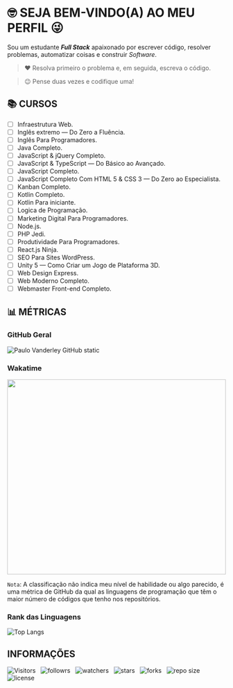 <!-- TÍTULO PRINCIPAL -->

# :nerd_face: **SEJA BEM-VINDO(A) AO MEU PERFIL** :stuck_out_tongue_winking_eye:

<!-- DESCRIÇÃO -->

Sou um estudante ***Full Stack*** apaixonado por escrever código, resolver problemas, automatizar coisas e construir *Software*.

<!-- CITAÇÕES -->

> :heart: Resolva primeiro o problema e, em seguida, escreva o código.

> :wink: Pense duas vezes e codifique uma!

<!-- CONTATOS -->

<!-- CURSOS -->

## :books: **CURSOS**

<!-- * [ ] Agencia Web. -->
<!-- * [ ] Algoritmos & Logica de Programação — Do Básico ao Avançado. -->
<!-- * [ ] Android Arch. -->
<!-- * [ ] Android Express. -->
<!-- * [ ] Android Para Iniciantes. -->
<!-- * [ ] Angular 2 Desmistificado. -->
<!-- * [ ] Aprenda Rápido Unity 3D. -->
<!-- * [ ] Banco de Dados. -->
<!-- * [ ] Bootstrap 4 Ultimate. -->
<!-- * [ ] Desenvolvimento de Aplicativos Android Para Iniciantes. -->
<!-- * [ ] Desenvolvimento de Aplicativos. -->
<!-- * [ ] Desenvolvimento Web (2.0). -->
<!-- * [ ] Desenvolvimento Web Completo. -->
<!-- * [ ] Desenvolvimento Web Responsivo Completo. -->
<!-- * [ ] Desenvolvimento Web — Do Zero ao Primeiro Projeto. -->
<!-- * [ ] Design de Aplicativos. -->
<!-- * [ ] Design Para Web. -->
<!-- * [ ] Front-end (2.0). -->
<!-- * [ ] Full Stack. -->
<!-- * [ ] Gestão Ágil Com Scrum Completo. -->
<!-- * [ ] HTML em 1 Hora. -->
* [ ] Infraestrutura Web.
* [ ] Inglês extremo — Do Zero a Fluência.
* [ ] Inglês Para Programadores.
* [ ] Java Completo.
* [ ] JavaScript & jQuery Completo.
* [ ] JavaScript & TypeScript — Do Básico ao Avançado.
* [ ] JavaScript Completo.
* [ ] JavaScript Completo Com HTML 5 & CSS 3 — Do Zero ao Especialista.
* [ ] Kanban Completo.
* [ ] Kotlin Completo.
* [ ] Kotlin Para iniciante.
* [ ] Logica de Programação.
* [ ] Marketing Digital Para Programadores.
* [ ] Node.js.
* [ ] PHP Jedi.
* [ ] Produtividade Para Programadores.
* [ ] React.js Ninja.
* [ ] SEO Para Sites WordPress.
* [ ] Unity 5 — Como Criar um Jogo de Plataforma 3D.
* [ ] Web Design Express.
* [ ] Web Moderno Completo.
* [ ] Webmaster Front-end Completo.
<!-- * [ ] WordPress Completo. -->

<!-- PROJETOS DOS CURSOS -->
<!-- ## :open_file_folder: **PROJETOS DOS CURSOS** :mortar_board: -->

<!-- * [ ] Portal. -->

<!-- PROJETOS DOS TREINAMENTOS -->

<!-- PROJETOS PRÓPRIOS -->

<!-- LINGUAGENS DE PROGRAMAÇÃO -->

<!-- FRAMEWORKS -->

<!-- BIBLIOTECAS -->

<!-- FERRAMENTAS -->

## 📊 MÉTRICAS

<!-- ESTATÍSTICAS DO GITHUB -->

<!-- CARD DO REPOSITÓRIO -->

<!-- ### Cartão do Repositório

![Readme Card](https://github-readme-stats.vercel.app/api/pin/?username=Devsgeeknerd&repo=Devsgeeknerd&show_icons=true&title_color=fff&bg_color=DEG,3f5efb,fc466b&icon_color=000&text_color=fff&line_height=36&border_radius=18&border_color=0000ff&card_width=600&locale=pt-BR) -->

### GitHub Geral

![Paulo Vanderley GitHub static](https://github-readme-stats.vercel.app/api?username=Devsgeeknerd&count_private=true&show_icons=true&title_color=fff&bg_color=DEG,833ab4,fd1d1d,fcb045&icon_color=fff&text_color=000&include_all-commits=true&hide=prs,issues,contribs&cache_seconds=10800&line_height=30&border_color=0000ff&border_radius=18&card_width=600&locale=pt-BR)

<!-- ESTATÍSTICAS DA WAKATIME -->

### Wakatime

<p align="center">
  <img src="https://wakatime.com/share/@Devsgeeknerd/77d003db-f2b0-43ab-8038-56c1cb8ccdfd.svg" width="100%" height="450" />
</p>

<!-- NOTA -->

`Nota`: A classificação não indica meu nível de habilidade ou algo parecido, é uma métrica de GitHub da qual as linguagens de programação que têm o maior número de códigos que tenho nos repositórios.

<!-- RANK DOS ARQUIVOS -->

### Rank das Linguagens

![Top Langs](https://github-readme-stats.vercel.app/api/top-langs/?username=Devsgeeknerd&layout=default&langs_count=10&title_color=000&bg_color=c3e6h9&card_width=999&custom_title=Classificação)

<!-- INFORMAÇÕES -->

## INFORMAÇÕES

![Visitors](https://api.visitorbadge.io/api/visitors?path=Devsgeeknerd%2FDevsgeeknerd&label=Visitantes&labelColor=%23f9e64f&countColor=%23008000&style=plastic "Total de Visitas")
&nbsp;
![followrs](https://img.shields.io/github/followers/Devsgeeknerd?style=plastic&label=SEGUIDORES&labelColor=f9e64f "Total de Seguidores")
&nbsp;
![watchers](https://img.shields.io/github/watchers/Devsgeeknerd/Devsgeeknerd?style=plastic&label=OBSERVADORES&labelColor=f9e64f "Total de Observadores")
&nbsp;
![stars](https://img.shields.io/github/stars/Devsgeeknerd/Devsgeeknerd?style=plastic&label=ESTRELAS&labelColor=f9e64f "Total de Estrelas Recebidas")
&nbsp;
![forks](https://img.shields.io/github/forks/Devsgeeknerd/Devsgeeknerd?style=plastic&label=BIFURCAÇÕES&labelColor=f9e64f "Total de Bifurcações")
&nbsp;
![repo size](https://img.shields.io/github/repo-size/Devsgeeknerd/Devsgeeknerd?style=plastic&label=TAMANHO&labelColor=f9e64f "Tamanho do Repositório")
&nbsp;
![license](https://img.shields.io/github/license/Devsgeeknerd/Devsgeeknerd?style=plastic&label=LICENÇA&labelColor=f9e64f "Licença do Repositório")
